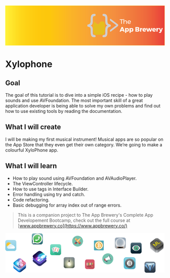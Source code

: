 
![App Brewery Banner](Documentation/AppBreweryBanner.png)

#  Xylophone

## Goal

The goal of this tutorial is to dive into a simple iOS recipe - how to play sounds and use AVFoundation. The most important skill of a great application developer is being able to solve my own problems and find out how to use existing tools by reading the documentation. 


## What I will create

I will be making my first musical instrument! Musical apps are so popular on the App Store that they even get their own category. We’re going to make a colourful XyloPhone app. 

## What I will learn

* How to play sound using AVFoundation and AVAudioPlayer.
* The ViewController lifecycle.
* How to use tags in Interface Builder.
* Error handling using try and catch.
* Code refactoring.
* Basic debugging for array index out of range errors.


>This is a companion project to The App Brewery's Complete App Developement Bootcamp, check out the full course at [www.appbrewery.co](https://www.appbrewery.co/)

![End Banner](Documentation/readme-end-banner.png)
